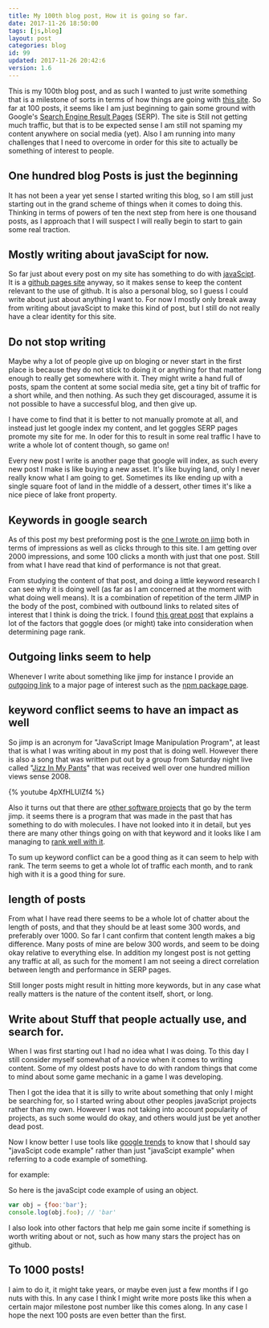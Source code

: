 ```yaml
---
title: My 100th blog post, How it is going so far.
date: 2017-11-26 18:50:00
tags: [js,blog]
layout: post
categories: blog
id: 99
updated: 2017-11-26 20:42:6
version: 1.6
---
```


This is my 100th blog post, and as such I wanted to just write something that is a milestone of sorts in terms of how things are going with [this site](/). So far at 100 posts, it seems like I am just beginning to gain some ground with Google's [Search Engine Result Pages](https://en.wikipedia.org/wiki/Search_engine_results_page) (SERP). The site is Still not getting much traffic, but that is to be expected sense I am still not spaming my content anywhere on social media (yet). Also I am running into many challenges that I need to overcome in order for this site to actually be something of interest to people.

<!-- more -->

## One hundred blog Posts is just the beginning

It has not been a year yet sense I started writing this blog, so I am still just starting out in the grand scheme of things when it comes to doing this. Thinking in terms of powers of ten the next step from here is one thousand posts, as I approach that I will suspect I will really begin to start to gain some real traction.

## Mostly writing about javaScipt for now.

So far just about every post on my site has something to do with [javaScipt](https://en.wikipedia.org/wiki/JavaScript). It is a [github pages site](https://pages.github.com/) anyway, so it makes sense to keep the content relevant to the use of github. It is also a personal blog, so I guess I could write about just about anything I want to. For now I mostly only break away from writing about javaScipt to make this kind of post, but I still do not really have a clear identity for this site.

## Do not stop writing

Maybe why a lot of people give up on bloging or never start in the first place is because they do not stick to doing it or anything for that matter long enough to really get somewhere with it. They might write a hand full of posts, spam the content at some social media site, get a tiny bit of traffic for a short while, and then nothing. As such they get discouraged, assume it is not possible to have a successful blog, and then give up.

I have come to find that it is better to not manually promote at all, and instead just let google index my content, and let goggles SERP pages promote my site for me. In oder for this to result in some real traffic I have to write a whole lot of content though, so game on!

Every new post I write is another page that google will index, as such every new post I make is like buying a new asset. It's like buying land, only I never really know what I am going to get. Sometimes its like ending up with a single square foot of land in the middle of a dessert, other times it's like a nice piece of lake front property.

## Keywords in google search

As of this post my best preforming post is the [one I wrote on jimp](/2017/04/10/nodejs-jimp/) both in terms of impressions as well as clicks through to this site. I am getting over 2000 impressions, and some 100 clicks a month with just that one post. Still from what I have read that kind of performance is not that great.

From studying the content of that post, and doing a little keyword research I can see why it is doing well (as far as I am concerned at the moment with what doing well means). It is a combination of repetition of the term JIMP in the body of the post, combined with outbound links to related sites of interest that I think is doing the trick. I found [this great post](https://backlinko.com/google-ranking-factors) that explains a lot of the factors that goggle does (or might) take into consideration when determining page rank.

## Outgoing links seem to help

Whenever I write about something like jimp for instance I provide an [outgoing link](https://github.com/oliver-moran/jimp) to a major page of interest such as the [npm package page](https://www.npmjs.com/package/jimp).

## keyword conflict seems to have an impact as well

So jimp is an acronym for "JavaScript Image Manipulation Program", at least that is what I was writing about in my post that is doing well. However there is also a song that was written put out by a group from Saturday night live called "[Jizz In My Pants](https://www.youtube.com/watch?v=4pXfHLUlZf4)" that was received well over one hundred million views sense 2008.

{% youtube 4pXfHLUlZf4 %}

Also it turns out that there are [other software projects](http://www.chem.tamu.edu/jimp/index.html) that go by the term jimp. it seems there is a program that was made in the past that has something to do with molecules. I have not looked into it in detail, but yes there are many other things going on with that keyword and it looks like I am managing to [rank well with it](https://www.google.com/search?q=jimp&oq=jimp).

To sum up keyword conflict can be a good thing as it can seem to help with rank. The term seems to get a whole lot of traffic each month, and to rank high with it is a good thing for sure.

## length of posts

From what I have read there seems to be a whole lot of chatter about the length of posts, and that they should be at least some 300 words, and preferably over 1000. So far I cant confirm that content length makes a big difference. Many posts of mine are below 300 words, and seem to be doing okay relative to everything else. In addition my longest post is not getting any traffic at all, as such for the moment I am not seeing a direct correlation between length and performance in SERP pages.

Still longer posts might result in hitting more keywords, but in any case what really matters is the nature of the content itself, short, or long.

## Write about Stuff that people actually use, and search for.

When I was first starting out I had no idea what I was doing. To this day I still consider myself somewhat of a novice when it comes to writing content. Some of my oldest posts have to do with random things that come to mind about some game mechanic in a game I was developing. 

Then I got the idea that it is silly to write about something that only I might be searching for, so I started wring about other peoples javaScript projects rather than my own. However I was not taking into account popularity of projects, as such some would do okay, and others would just be yet another dead post. 

Now I know better I use tools like [google trends](https://trends.google.com/trends/explore?q=javascript%20example,javascript%20game,javascript%20tutorials,javascript%20code,javascript%20hello%20world) to know that I should say "javaScipt code example" rather than just "javaScipt example" when referring to a code example of something.

for example:

So here is the javaScipt code example of using an object.

```js
var obj = {foo:'bar'};
console.log(obj.foo); // 'bar'
```

I also look into other factors that help me gain some incite if something is worth writing about or not, such as how many stars the project has on github.

## To 1000 posts!

I aim to do it, it might take years, or maybe even just a few months if I go nuts with this. In any case I think I might write more posts like this when a certain major milestone post number like this comes along. In any case I hope the next 100 posts are even better than the first.